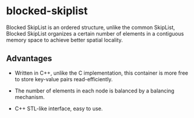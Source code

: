 # blocked-skiplist
Blocked SkipList is an ordered structure, unlike the common SkipList, Blocked SkipList organizes a certain number of elements in a contiguous memory space to achieve better spatial locality.

## Advantages

- Written in C++, unlike the C implementation, this container is more free to store key-value pairs read-efficiently.

- The number of elements in each node is balanced by a balancing mechanism.

- C++ STL-like interface, easy to use.